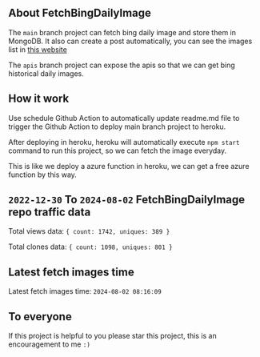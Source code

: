 ## About FetchBingDailyImage

The `main` branch project can fetch bing daily image and store them in MongoDB.
It also can create a post automatically, you can see the images list in [this website](https://oursalbum.netlify.app)

The `apis` branch project can expose the apis so that we can get bing historical daily images.

## How it work

Use schedule Github Action to automatically update readme.md file to trigger the Github Action to deploy main branch project to heroku.

After deploying in heroku, heroku will automatically execute `npm start` command to run this project, so we can fetch the image everyday.

This is like we deploy a azure function in heroku, we can get a free azure function by this way.

## `2022-12-30` To `2024-08-02` FetchBingDailyImage repo traffic data

Total views data: `{ count: 1742, uniques: 389 }`

Total clones data: `{ count: 1098, uniques: 801 }`

## Latest fetch images time

Latest fetch images time: `2024-08-02 08:16:09`

## To everyone

If this project is helpful to you please star this project, this is an encouragement to me `:)`



